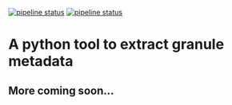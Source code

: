 [![pipeline status](https://gitlab.com/ghrc-cloud/granule-metadata-extractor/badges/master/pipeline.svg)](https://gitlab.com/ghrc-cloud/granule-metadata-extractor/-/jobs) [![pipeline status](https://gitlab.com/ghrc-cloud/granule-metadata-extractor/badges/master/coverage.svg)](https://gitlab.com/ghrc-cloud/granule-metadata-extractor)

# A python tool to extract granule metadata
## More coming soon...
